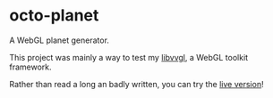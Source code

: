 # octo-planet
A WebGL planet generator.

This project was mainly a way to test my [libvvgl](https://github.com/Aracthor/libvvgl), a WebGL toolkit framework.

Rather than read a long an badly written, you can try the [live version](http://aracthor.github.io/octo-planet/)!

